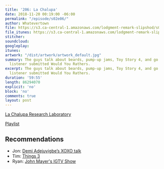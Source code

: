 ```yaml
---
title: '206: La Chalupa'
date: 2018-11-20 00:19:00 -06:00
permalink: "/episode/s02e06/"
author: Whatevertown
file: https://s3.ca-central-1.amazonaws.com/lodgment-remark-slipshod/s02e06.mp3
file_itunes: https://s3.ca-central-1.amazonaws.com/lodgment-remark-slipshod/s02e06.m4a
stitcher: 
soundcloud: 
googleplay: 
itunes: 
artwork: "/dist/artwork/artwork_default.jpg"
summary: The guys talk about beards, pump-up jams, Toy Story 4, and go through some
  listener submitted Would You Rathers.
excerpt: The guys talk about beards, pump-up jams, Toy Story 4, and go through some
  listener submitted Would You Rathers.
duration: '59:55'
length: 86294070
explicit: 'no'
block: 'no'
comments: true
layout: post
---
```


[La Chalupa Research Laboratory](https://www.photolib.noaa.gov/htmls/nur08013.htm)

[Playlist](https://open.spotify.com/playlist/1b8bRLK02Cn9rvxS80FWUv)

## Recommendations
- Jon: [Demi Adejuyigbe’s XOXO talk](https://youtu.be/G39U1Z1d7qI)
- Tim: [Things 3](https://culturedcode.com/things/)
- Ryan: [John Mayer's IGTV Show](https://www.instagram.com/johnmayer/)
